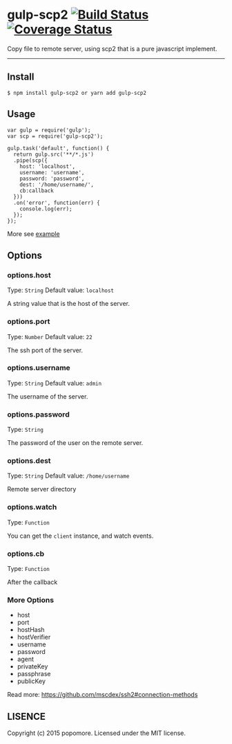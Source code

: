 # gulp-scp2 [![Build Status](https://travis-ci.org/popomore/gulp-scp2.png?branch=master)](https://travis-ci.org/popomore/gulp-scp2) [![Coverage Status](https://coveralls.io/repos/popomore/gulp-scp2/badge.png?branch=master)](https://coveralls.io/r/popomore/gulp-scp2?branch=master) 

Copy file to remote server, using scp2 that is a pure javascript implement.

---

## Install

```
$ npm install gulp-scp2 or yarn add gulp-scp2
```

## Usage

```
var gulp = require('gulp');
var scp = require('gulp-scp2');

gulp.task('default', function() {
  return gulp.src('**/*.js')
  .pipe(scp({
    host: 'localhost',
    username: 'username',
    password: 'password',
    dest: '/home/username/',
    cb:callback
  }))
  .on('error', function(err) {
    console.log(err);
  });
});
```

More see [example](https://github.com/popomore/gulp-scp2/blob/master/examples/gulpfile.js)

## Options

### options.host
Type: `String`
Default value: `localhost`

A string value that is the host of the server.

### options.port
Type: `Number`
Default value: `22`

The ssh port of the server.


### options.username
Type: `String`
Default value: `admin`

The username of the server.


### options.password
Type: `String`

The password of the user on the remote server.

### options.dest
Type: `String`
Default value: `/home/username`

Remote server directory

### options.watch
Type: `Function`

You can get the `client` instance, and watch events.

### options.cb
Type: `Function`

After the callback

### More Options

- host
- port
- hostHash
- hostVerifier
- username
- password
- agent
- privateKey
- passphrase
- publicKey

Read more: https://github.com/mscdex/ssh2#connection-methods

## LISENCE

Copyright (c) 2015 popomore. Licensed under the MIT license.
